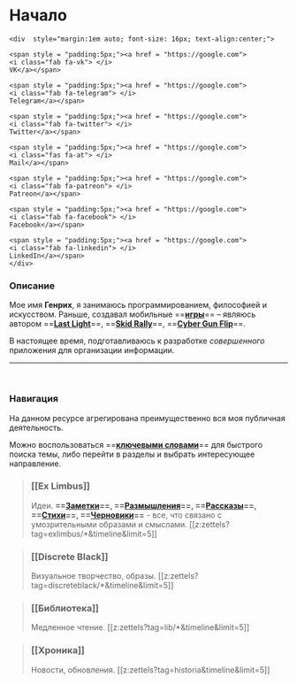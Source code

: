 # Начало
``` {=html}
<div  style="margin:1em auto; font-size: 16px; text-align:center;">

<span style = "padding:5px;"><a href = "https://google.com">
<i class="fab fa-vk"> </i>
VK</a></span>

<span style = "padding:5px;"><a href = "https://google.com">
<i class="fab fa-telegram"> </i>
Telegram</a></span>

<span style = "padding:5px;"><a href = "https://google.com">
<i class="fab fa-twitter"> </i>
Twitter</a></span>

<span style = "padding:5px;"><a href = "https://google.com">
<i class="fas fa-at"> </i>
Mail</a></span>

<span style = "padding:5px;"><a href = "https://google.com">
<i class="fab fa-patreon"> </i>
Patreon</a></span>

<span style = "padding:5px;"><a href = "https://google.com">
<i class="fab fa-facebook"> </i>
Facebook</a></span>

<span style = "padding:5px;"><a href = "https://google.com">
<i class="fab fa-linkedin"> </i>
LinkedIn</a></span>
</div>
```
### Описание
Мое имя **Генрих**, я занимаюсь программированием, философией и искусством.
<i class="fab fa-vk"> </i>
Раньше, создавал мобильные ==**[игры](<https://badmangames.com>)**== – являюсь автором ==**[Last Light](search.html?tag=verbum)**==, ==**[Skid Rally](search.html?tag=verbum)**==, ==**[Cyber Gun Flip](search.html?tag=verbum)**==.

В настоящее время, подготавливаюсь к разработке *совершенного* приложения для организации информации.

---
<br/>

### Навигация

На данном ресурсе агрегирована преимущественно вся моя публичная деятельность.

Можно воспользоваться ==**[ключевыми словами](search.html?tag=verbum)**== для быстрого поиска темы, либо перейти в разделы и выбрать интересующее направление.

<p>

>### [[Ex Limbus]]
>Идеи. **==[Заметки](Заметки.html)==, ==[Размышления](Размышления.html)==, ==[Рассказы](Проза.html)==,  ==[Стихи](Заметки.html)==, ==[Черновики](Черновики.html)==** - все, что связано с умозрительными образами и смыслами.
>[[z:zettels?tag=exlimbus/*&timeline&limit=5]]

<p>

>### [[Discrete Black]]
>Визуальное творчество, образы.
>[[z:zettels?tag=discreteblack/*&timeline&limit=5]]

<p>

>### [[Библиотека]]
>Медленное чтение.
>[[z:zettels?tag=lib/*&timeline&limit=5]]

<p>

>### [[Хроника]]
>Новости, обновления.
>[[z:zettels?tag=historia&timeline&limit=5]]
